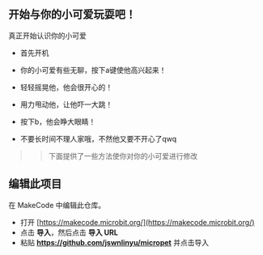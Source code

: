 
## 开始与你的小可爱玩耍吧！

真正开始认识你的小可爱

* 首先开机

* 你的小可爱有些无聊，按下a键使他高兴起来！

* 轻轻摇晃他，他会很开心的！

* 用力甩动他，让他吓一大跳！

* 按下b，他会睁大眼睛！

* 不要长时间不理人家哦，不然他又要不开心了qwq


>>下面提供了一些方法使你对你的小可爱进行修改


## 编辑此项目
在 MakeCode 中编辑此仓库。

* 打开 [https://makecode.microbit.org/](https://makecode.microbit.org/)
* 点击 **导入**，然后点击 **导入 URL**
* 粘贴 **https://github.com/jswnlinyu/micropet** 并点击导入








